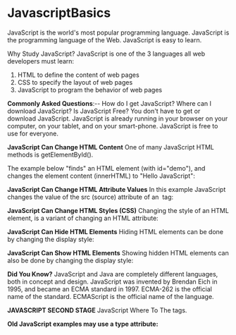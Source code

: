 # JavascriptBasics
JavaScript is the world's most popular programming language.
JavaScript is the programming language of the Web.
JavaScript is easy to learn.

Why Study JavaScript?
JavaScript is one of the 3 languages all web developers must learn:
   1. HTML to define the content of web pages
   2. CSS to specify the layout of web pages
   3. JavaScript to program the behavior of web pages

**Commonly Asked Questions**:--
How do I get JavaScript?
Where can I download JavaScript?
Is JavaScript Free?
You don't have to get or download JavaScript.
JavaScript is already running in your browser on your computer, on your tablet, and on your smart-phone.
JavaScript is free to use for everyone.

**JavaScript Can Change HTML Content**
One of many JavaScript HTML methods is getElementById().

The example below "finds" an HTML element (with id="demo"), and changes the element content (innerHTML) to "Hello JavaScript":

**JavaScript Can Change HTML Attribute Values**
In this example JavaScript changes the value of the src (source) attribute of an <img> tag:

**JavaScript Can Change HTML Styles (CSS)**
Changing the style of an HTML element, is a variant of changing an HTML attribute:

**JavaScript Can Hide HTML Elements**
Hiding HTML elements can be done by changing the display style:

**JavaScript Can Show HTML Elements**
Showing hidden HTML elements can also be done by changing the display style:

**Did You Know?**
JavaScript and Java are completely different languages, both in concept and design.
JavaScript was invented by Brendan Eich in 1995, and became an ECMA standard in 1997.
ECMA-262 is the official name of the standard. ECMAScript is the official name of the language.

**JAVASCRIPT SECOND STAGE**
JavaScript Where To
The <script> Tag ,
In HTML,JavaScript code is inserted between <script> and </script> tags.

****Old JavaScript examples may use a type attribute: <script type="text/javascript">.
The type attribute is not required. JavaScript is the default scripting language in HTML.****


**JavaScript Functions and Events**
A JavaScript function is a block of JavaScript code, that can be executed when "called" for.
For example, a function can be called when an event occurs, like when the user clicks a button.

**JavaScript in <head> or <body>**
You can place any number of scripts in an HTML document.
Scripts can be placed in the <body>, or in the <head> section of an HTML page, or in both.
**JavaScript in <head>**
In this example, a JavaScript function is placed in the <head> section of an HTML page.
The function is invoked (called) when a button is clicked:


**JavaScript Output**
JavaScript Display Possibilities
JavaScript can "display" data in different ways:
Writing into an HTML element, using innerHTML.
Writing into the HTML output using document.write().
Writing into an alert box, using window.alert().
Writing into the browser console, using console.log().

Using innerHTML
To access an HTML element, JavaScript can use the document.getElementById(id) method.
The id attribute defines the HTML element. The innerHTML property defines the HTML content: